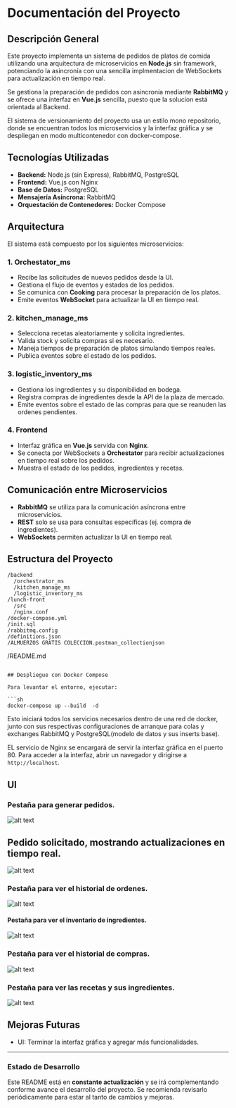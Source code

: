 # Documentación del Proyecto

## Descripción General

Este proyecto implementa un sistema de pedidos de platos de comida utilizando una arquitectura de microservicios en **Node.js** sin framework, potenciando la asincronía con una sencilla implmentacion de  WebSockets para actualización en tiempo real. 

Se gestiona la preparación de pedidos con asincronía mediante **RabbitMQ** y se ofrece una interfaz en **Vue.js** sencilla, puesto que la solucion está orientada al Backend.




El sistema de versionamiento del proyecto usa un estilo mono repositorio, donde se encuentran todos los microservicios y la interfaz gráfica y se despliegan en modo multicontenedor con docker-compose.

## Tecnologías Utilizadas

- **Backend:** Node.js (sin Express), RabbitMQ, PostgreSQL
- **Frontend:** Vue.js con Nginx
- **Base de Datos:** PostgreSQL
- **Mensajería Asíncrona:** RabbitMQ
- **Orquestación de Contenedores:** Docker Compose

## Arquitectura

El sistema está compuesto por los siguientes microservicios:

### 1. **Orchestator_ms**

- Recibe las solicitudes de nuevos pedidos desde la UI.
- Gestiona el flujo de eventos y estados de los pedidos.
- Se comunica con **Cooking** para procesar la preparación de los platos.
- Emite eventos **WebSocket** para actualizar la UI en tiempo real.

### 2. **kitchen_manage_ms**

- Selecciona recetas aleatoriamente y solicita ingredientes.
- Valida stock y solicita compras si es necesario.
- Maneja tiempos de preparación de platos simulando tiempos reales.
- Publica eventos sobre el estado de los pedidos.

### 3. **logistic_inventory_ms**

- Gestiona los ingredientes y su disponibilidad en bodega.
- Registra compras de ingredientes desde la API de la plaza de mercado.
- Emite eventos sobre el estado de las compras para que se reanuden las ordenes pendientes.

### 4. **Frontend**

- Interfaz gráfica en **Vue.js** servida con **Nginx**.
- Se conecta por WebSockets a **Orchestator** para recibir actualizaciones en tiempo real sobre los pedidos.
- Muestra el estado de los pedidos, ingredientes y recetas.

## Comunicación entre Microservicios

- **RabbitMQ** se utiliza para la comunicación asíncrona entre microservicios.
- **REST** solo se usa para consultas específicas (ej. compra de ingredientes).
- **WebSockets** permiten actualizar la UI en tiempo real.

## Estructura del Proyecto

```
/backend
  /orchestrator_ms
  /kitchen_manage_ms
  /logistic_inventory_ms
/lunch-front
  /src
  /nginx.conf
/docker-compose.yml
/init.sql
/rabbitmq.config
/definitions.json
/ALMUERZOS GRATIS COLECCION.postman_collectionjson
```
/README.md
```

## Despliegue con Docker Compose

Para levantar el entorno, ejecutar:

```sh
docker-compose up --build  -d
```

Esto iniciará todos los servicios necesarios dentro de una red de docker,
junto con sus respectivas configuraciones de arranque para colas y exchanges RabbitMQ y PostgreSQL(modelo de datos y sus inserts base).

EL servicio de Nginx se encargará de servir la interfaz gráfica en el puerto 80. Para acceder a la interfaz, abrir un navegador y dirigirse a `http://localhost`.

## UI
### Pestaña para generar pedidos.

![alt text](image.png)


## Pedido solicitado, mostrando actualizaciones en tiempo real.

![alt text](image-5.png)




### Pestaña para ver el historial de ordenes.
![alt text](image-1.png)



#### Pestaña para ver el inventario de ingredientes.

![alt text](image-2.png)




### Pestaña para ver el historial de compras.

![alt text](image-3.png)




### Pestaña para ver las recetas y sus ingredientes.

![alt text](image-4.png)


## Mejoras Futuras

- UI: Terminar la interfaz gráfica y agregar más funcionalidades.

---

### Estado de Desarrollo

Este README está en **constante actualización** y se irá complementando conforme avance el desarrollo del proyecto. Se recomienda revisarlo periódicamente para estar al tanto de cambios y mejoras.

